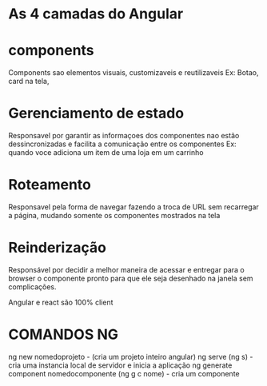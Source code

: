 # As 4 camadas do Angular

# components

Components sao elementos visuais, customizaveis e reutilizaveis
Ex: Botao, card na tela,

# Gerenciamento de estado

Responsavel por garantir as informaçoes dos componentes nao estão dessincronizadas e facilita a comunicação entre os componentes
Ex: quando voce adiciona um item de uma loja em um carrinho

# Roteamento

Responsavel pela forma de navegar fazendo a troca de URL sem recarregar a página, mudando somente os componentes mostrados na tela

# Reinderização

Responsável por decidir a melhor maneira de acessar e entregar para o browser o componente pronto para que ele seja desenhado na janela sem complicações.

Angular e react são 100% client

# COMANDOS NG

ng new nomedoprojeto - (cria um projeto inteiro angular)
ng serve (ng s) - cria uma instancia local de servidor e inicia a aplicação
ng generate component nomedocomponente (ng g c nome) - cria um componente
